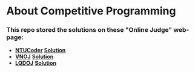 # About Competitive Programming
### This repo stored the solutions on these "Online Judge" web-page:
+ [**NTUCoder**](http://ntucoder.net/) [**Solution**](tree/main/C%2B%2B/OJ/NTU)
+ [**VNOJ**](https://oj.vnoi.info/) [**Solution**](tree/main/C%2B%2B/OJ/VNOI/Practice)
+ [**LQDOJ**](https://lqdoj.edu.vn/) [**Solution**](tree/main/C%2B%2B/OJ/LQDOJ)
